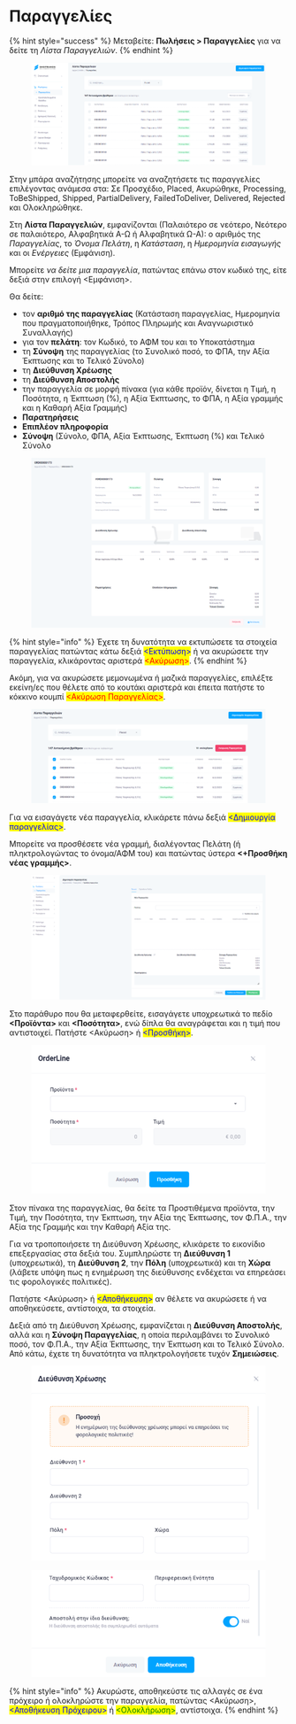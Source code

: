# Παραγγελίες

{% hint style="success" %}
Μεταβείτε: **Πωλήσεις > Παραγγελίες** για να δείτε τη _Λίστα Παραγγελιών_.
{% endhint %}

<figure><img src="../.gitbook/assets/ScreenHunter 35 (1).png" alt=""><figcaption></figcaption></figure>

Στην μπάρα αναζήτησης μπορείτε να αναζητήσετε τις παραγγελίες επιλέγοντας ανάμεσα στα: Σε Προσχέδιο, Placed, Ακυρώθηκε, Processing, ToBeShipped, Shipped, PartialDelivery, FailedToDeliver, Delivered, Rejected και Ολοκληρώθηκε.

Στη **Λίστα Παραγγελιών**, εμφανίζονται (Παλαιότερο σε νεότερο, Νεότερο σε παλαιότερο, Αλφαβητικά Α-Ω ή Αλφαβητικά Ω-Α): ο αριθμός της _Παραγγελίας_, το _Όνομα Πελάτη_, η _Κατάσταση_, η _Ημερομηνία_ _εισαγωγής_ και οι _Ενέργειες_ (Εμφάνιση).

Μπορείτε _να δείτε μια παραγγελία_, πατώντας επάνω στον κωδικό της, είτε δεξιά στην επιλογή <Εμφάνιση>.&#x20;

Θα δείτε:

* τον **αριθμό της παραγγελίας** (Κατάσταση παραγγελίας, Ημερομηνία που πραγματοποιήθηκε, Τρόπος Πληρωμής και Αναγνωριστικό Συναλλαγής)
* για τον **πελάτη**: τον Κωδικό, το ΑΦΜ του και το Υποκατάστημα
* τη **Σύνοψη** της παραγγελίας (το Συνολικό ποσό, το ΦΠΑ, την Αξία Έκπτωσης και το Τελικό Σύνολο)
* τη **Διεύθυνση Χρέωσης**
* τη **Διεύθυνση Αποστολής**
* την παραγγελία σε μορφή πίνακα (για κάθε προϊόν, δίνεται η Τιμή, η Ποσότητα, η Έκπτωση (%), η Αξία Έκπτωσης, το ΦΠΑ, η Αξία γραμμής και η Καθαρή Αξία Γραμμής)
* **Παρατηρήσεις**
* **Επιπλέον πληροφορία**
* **Σύνοψη** (Σύνολο, ΦΠΑ, Αξία Έκπτωσης, Έκπτωση (%) και Τελικό Σύνολο

<figure><img src="../.gitbook/assets/ScreenHunter 104.png" alt=""><figcaption></figcaption></figure>

{% hint style="info" %}
Έχετε τη δυνατότητα να εκτυπώσετε τα στοιχεία παραγγελίας πατώντας κάτω δεξιά <mark style="color:blue;"><Εκτύπωση></mark> ή να ακυρώσετε την παραγγελία, κλικάροντας αριστερά <mark style="color:red;"><Ακύρωση></mark>.
{% endhint %}

Ακόμη, για να ακυρώσετε μεμονωμένα ή μαζικά παραγγελίες, επιλέξτε εκείνη/ες που θέλετε από το κουτάκι αριστερά και έπειτα πατήστε το κόκκινο κουμπί <mark style="color:red;"><Ακύρωση Παραγγελίας></mark>.

<figure><img src="../.gitbook/assets/ScreenHunter 37 (1).png" alt=""><figcaption></figcaption></figure>

Για να εισαγάγετε νέα παραγγελία, κλικάρετε πάνω δεξιά <mark style="color:blue;"><Δημιουργία παραγγελίας></mark>.

Μπορείτε να προσθέσετε νέα γραμμή, διαλέγοντας Πελάτη (ή πληκτρολογώντας το όνομα/ΑΦΜ του) και πατώντας ύστερα **<+Προσθήκη νέας γραμμής>**.&#x20;

<figure><img src="../.gitbook/assets/ScreenHunter 39.png" alt=""><figcaption></figcaption></figure>

Στο παράθυρο που θα μεταφερθείτε, εισαγάγετε υποχρεωτικά το πεδίο **<Προϊόντα>** και **<Ποσότητα>**, ενώ δίπλα θα αναγράφεται και η τιμή που αντιστοιχεί. Πατήστε <Ακύρωση> ή <mark style="color:blue;"><Προσθήκη></mark>.

<figure><img src="../.gitbook/assets/ScreenHunter 304.png" alt=""><figcaption></figcaption></figure>

Στον πίνακα της παραγγελίας, θα δείτε τα Προστιθέμενα προϊόντα, την Τιμή, την Ποσότητα, την Έκπτωση, την Αξία της Έκπτωσης, τον Φ.Π.Α., την Αξία της Γραμμής και την Καθαρή Αξία της.

Για να τροποποιήσετε τη Διεύθυνση Χρέωσης, κλικάρετε το εικονίδιο επεξεργασίας στα δεξιά του. Συμπληρώστε τη **Διεύθυνση 1** (υποχρεωτικά), τη **Διεύθυνση 2**, την **Πόλη** (υποχρεωτικά) και τη **Χώρα** (λάβετε υπόψη πως η ενημέρωση της διεύθυνσης ενδέχεται να επηρεάσει τις φορολογικές πολιτικές).&#x20;

Πατήστε <Ακύρωση> ή <mark style="color:blue;"><Αποθήκευση></mark> αν θέλετε να ακυρώσετε ή να αποθηκεύσετε, αντίστοιχα, τα στοιχεία.&#x20;

Δεξιά από τη Διεύθυνση Χρέωσης, εμφανίζεται η **Διεύθυνση Αποστολής**, αλλά και η **Σύνοψη Παραγγελίας**, η οποία περιλαμβάνει το Συνολικό ποσό, τον Φ.Π.Α., την Αξία Έκπτωσης, την Έκπτωση και το Τελικό Σύνολο. Από κάτω, έχετε τη δυνατότητα να πληκτρολογήσετε τυχόν **Σημειώσεις**.

<div>

<figure><img src="../.gitbook/assets/ScreenHunter 305.png" alt=""><figcaption></figcaption></figure>

 

<figure><img src="../.gitbook/assets/ScreenHunter 306.png" alt=""><figcaption></figcaption></figure>

</div>

{% hint style="info" %}
Ακυρώστε, αποθηκεύστε τις αλλαγές σε ένα πρόχειρο ή ολοκληρώστε την παραγγελία, πατώντας <Ακύρωση>, <mark style="color:blue;"><Αποθήκευση Πρόχειρου></mark> ή <mark style="color:green;"><Ολοκλήρωση></mark>, αντίστοιχα. &#x20;
{% endhint %}



